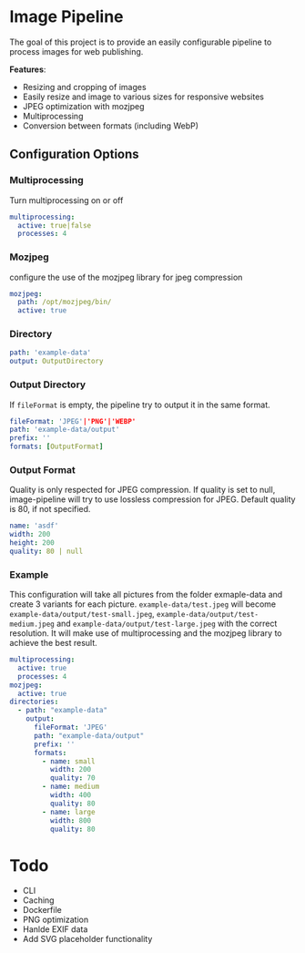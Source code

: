 # Image Pipeline
The goal of this project is to provide an easily configurable pipeline to process images
for web publishing.

**Features**:
* Resizing and cropping of images
* Easily resize and image to various sizes for responsive websites
* JPEG optimization with mozjpeg
* Multiprocessing
* Conversion between formats (including WebP)


## Configuration Options
### Multiprocessing
Turn multiprocessing on or off
```yaml
multiprocessing:
  active: true|false
  processes: 4
```
### Mozjpeg
configure the use of the mozjpeg library for jpeg compression
```yaml
mozjpeg:
  path: /opt/mozjpeg/bin/
  active: true
```

### Directory
```yaml
path: 'example-data'
output: OutputDirectory
```

### Output Directory
If `fileFormat` is empty, the pipeline try to output it in the same 
format. 

```yaml
fileFormat: 'JPEG'|'PNG'|'WEBP'
path: 'example-data/output'
prefix: ''
formats: [OutputFormat]
```


### Output Format
Quality is only respected for JPEG compression. If quality is set to
null, image-pipeline will try to use lossless compression for JPEG.
Default quality is 80, if not specified.
```yaml
name: 'asdf'
width: 200
height: 200
quality: 80 | null
```


### Example
This configuration will take all pictures from the folder exmaple-data
and create 3 variants for each picture. `example-data/test.jpeg` will
become 
`example-data/output/test-small.jpeg`, 
`example-data/output/test-medium.jpeg` and
`example-data/output/test-large.jpeg` 
with the correct resolution. It will make use of multiprocessing and
the mozjpeg library to achieve the best result.


```yaml
multiprocessing:
  active: true
  processes: 4
mozjpeg:
  active: true
directories:
  - path: "example-data"
    output:
      fileFormat: 'JPEG'
      path: "example-data/output"
      prefix: ''
      formats:
        - name: small
          width: 200
          quality: 70
        - name: medium
          width: 400
          quality: 80
        - name: large
          width: 800
          quality: 80
```

# Todo
* CLI
* Caching
* Dockerfile
* PNG optimization
* Hanlde EXIF data
* Add SVG placeholder functionality